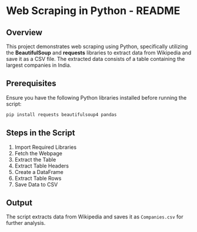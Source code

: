# Web Scraping in Python - README

## Overview
This project demonstrates web scraping using Python, specifically utilizing the **BeautifulSoup** and **requests** libraries to extract data from Wikipedia and save it as a CSV file. The extracted data consists of a table containing the largest companies in India.

## Prerequisites
Ensure you have the following Python libraries installed before running the script:
```bash
pip install requests beautifulsoup4 pandas
```

## Steps in the Script
1. Import Required Libraries
2. Fetch the Webpage
3. Extract the Table
4. Extract Table Headers
5. Create a DataFrame
6. Extract Table Rows
7. Save Data to CSV

## Output
The script extracts data from Wikipedia and saves it as `Companies.csv` for further analysis.


